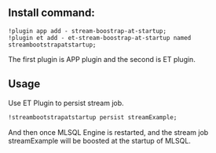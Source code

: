 ## Install command:

```
!plugin app add - stream-boostrap-at-startup;
!plugin et add - et-stream-boostrap-at-startup named streambootstrapatstartup;

```

The first plugin is APP plugin and the second is ET plugin.


## Usage

Use ET Plugin to persist stream job.

```sql
!streambootstrapatstartup persist streamExample;
```

And then once MLSQL Engine is restarted, and the stream job streamExample will be 
boosted at the startup of MLSQL.



